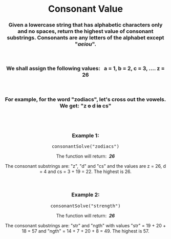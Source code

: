 <div align = "center">

# Consonant Value

</div>

<div align = "center">

<h3>Given a lowercase string that has alphabetic characters only and no spaces, return the highest value of consonant substrings. Consonants are any letters of the alphabet except "<em>aeiou</em>".</h3>

<br>

<h3>We shall assign the following values: &nbsp; <strong>a = 1, b = 2, c = 3, .... z = 26</strong></h3>

<br>

<h3>For example, for the word "zodiacs", let's cross out the vowels. We get: "z <strike>o</strike> d <strike>ia</strike> cs"</h3>

<br>
<br>

<h3>Example 1:</h3>

<pre>consonantSolve("zodiacs")</pre>

<p>The function will return: &nbsp;<em><strong>26</strong></em></p>
<p>The consonant substrings are: "z", "d" and "cs" and the values are z = 26, d = 4 and cs = 3 + 19 = 22. The highest is 26.</p>

<br>

<h3>Example 2:</h3>

<pre>consonantSolve("strength")</pre>

<p>The function will return: &nbsp;<em><strong>26</strong></em></p>
<p>The consonant substrings are: "str" and "ngth" with values "str" = 19 + 20 + 18 = 57 and "ngth" = 14 + 7 + 20 + 8 = 49. The highest is 57.</p>

</div>
